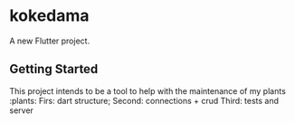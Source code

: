 # kokedama

A new Flutter project.

## Getting Started

This project intends to be a tool to help with the maintenance of my plants :plants:
Firs: dart structure;
Second: connections + crud
Third: tests and server
